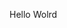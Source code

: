 Hello Wolrd




























































































































































































































































































































































































































































































